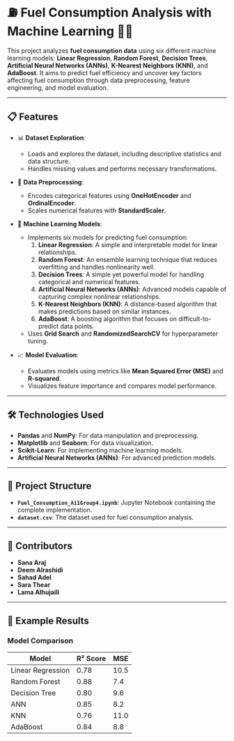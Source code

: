 # ⛽ Fuel Consumption Analysis with Machine Learning 🚗✨

This project analyzes **fuel consumption data** using six different machine learning models: **Linear Regression**, **Random Forest**, **Decision Trees**, **Artificial Neural Networks (ANNs)**, **K-Nearest Neighbors (KNN)**, and **AdaBoost**. It aims to predict fuel efficiency and uncover key factors affecting fuel consumption through data preprocessing, feature engineering, and model evaluation.

---

## 📋 Features

- 📊 **Dataset Exploration**:
  - Loads and explores the dataset, including descriptive statistics and data structure.
  - Handles missing values and performs necessary transformations.

- 🧹 **Data Preprocessing**:
  - Encodes categorical features using **OneHotEncoder** and **OrdinalEncoder**.
  - Scales numerical features with **StandardScaler**.

- 🤖 **Machine Learning Models**:
  - Implements six models for predicting fuel consumption:
    1. **Linear Regression**: A simple and interpretable model for linear relationships.
    2. **Random Forest**: An ensemble learning technique that reduces overfitting and handles nonlinearity well.
    3. **Decision Trees**: A simple yet powerful model for handling categorical and numerical features.
    4. **Artificial Neural Networks (ANNs)**: Advanced models capable of capturing complex nonlinear relationships.
    5. **K-Nearest Neighbors (KNN)**: A distance-based algorithm that makes predictions based on similar instances.
    6. **AdaBoost**: A boosting algorithm that focuses on difficult-to-predict data points.
  - Uses **Grid Search** and **RandomizedSearchCV** for hyperparameter tuning.

- 📈 **Model Evaluation**:
  - Evaluates models using metrics like **Mean Squared Error (MSE)** and **R-squared**.
  - Visualizes feature importance and compares model performance.

---

## 🛠️ Technologies Used

- **Pandas** and **NumPy**: For data manipulation and preprocessing.
- **Matplotlib** and **Seaborn**: For data visualization.
- **Scikit-Learn**: For implementing machine learning models.
- **Artificial Neural Networks (ANNs)**: For advanced prediction models.

---

## 📂 Project Structure

- **`Fuel_Consumption_Ai1Group4.ipynb`**: Jupyter Notebook containing the complete implementation.
- **`dataset.csv`**: The dataset used for fuel consumption analysis.

---

## 🌟 Contributors

- **Sana Araj**
- **Deem Alrashidi**
- **Sahad Adel**
- **Sara Thear**
- **Lama Alhujaili**

---

## 📝 Example Results

### Model Comparison
| Model               | R² Score | MSE       |
|---------------------|----------|-----------|
| Linear Regression   | 0.78     | 10.5      |
| Random Forest       | 0.88     | 7.4       |
| Decision Tree       | 0.80     | 9.6       |
| ANN                 | 0.85     | 8.2       |
| KNN                 | 0.76     | 11.0      |
| AdaBoost            | 0.84     | 8.8       |





